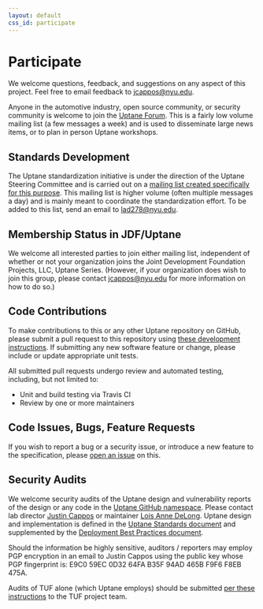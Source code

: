 ```yaml
---
layout: default
css_id: participate
---
```


# Participate

We welcome questions, feedback, and suggestions on any aspect of this project. Feel free to email feedback to <jcappos@nyu.edu>.

Anyone in the automotive industry, open source community, or security community is welcome to join the [Uptane Forum](https://groups.google.com/forum/#!forum/uptane-forum). This is a fairly low volume mailing list (a few messages a week) and is used to disseminate large news items, or to plan in person Uptane workshops.

## Standards Development

The Uptane standardization initiative is under the direction of the Uptane Steering Committee and is carried out on a [mailing list created specifically for this purpose](https://groups.google.com/forum/#!forum/uptane-standards). This mailing list is higher volume (often multiple messages a day) and is mainly meant to coordinate the standardization effort. To be added to this list, send an email to <lad278@nyu.edu>.

## Membership Status in JDF/Uptane

We welcome all interested parties to join either mailing list, independent of<br>
whether or not your organization joins the Joint Development Foundation Projects, LLC, Uptane Series. (However, if your organization does wish to join this group, please contact jcappos@nyu.edu for more information on how to do so.)

## Code Contributions

To make contributions to this or any other Uptane repository on GitHub, please submit a pull request to this repository using [these development instructions](https://github.com/secure-systems-lab/lab-guidelines/blob/master/dev-workflow.md). If submitting any new software feature or change, please include or update appropriate unit tests.

All submitted pull requests undergo review and automated testing, including, but not limited to:

- Unit and build testing via Travis CI
- Review by one or more maintainers

## Code Issues, Bugs, Feature Requests

If you wish to report a bug or a security issue, or introduce a new feature to the specification, please [open an issue](https://github.com/uptane/uptane-standard/issues/new) on this.

## Security Audits

We welcome security audits of the Uptane design and vulnerability reports of the design or any code in the [Uptane GitHub namespace](https://github.com/uptane). Please contact lab director [Justin Cappos](mailto:jcappos@nyu.edu) or maintainer [Lois Anne DeLong](mailto:lad278@nyu.edu). Uptane design and implementation is defined in the [Uptane Standards document](https://uptane.github.io/uptane-standard/uptane-standard.html) and supplemented by the [Deployment Best Practices document](https://uptane.github.io/deployment-considerations/index.html).

Should the information be highly sensitive, auditors / reporters may employ PGP encryption in an email to Justin Cappos using the public key whose PGP fingerprint is: E9C0 59EC 0D32 64FA B35F 94AD 465B F9F6 F8EB 475A.

Audits of TUF alone (which Uptane employs) should be submitted [per these instructions](https://github.com/theupdateframework/tuf/blob/develop/docs/GOVERNANCE.md#tuf-governance) to the TUF project team.
